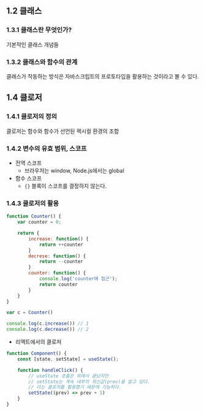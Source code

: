 ## 1.2 클래스

### 1.3.1 클래스란 무엇인가?

기본적인 클래스 개념들

### 1.3.2 클래스와 함수의 관계

클래스가 작동하는 방식은 자바스크립트의 프로토타입을 활용하는 것이라고 볼 수 있다.

## 1.4 클로저

### 1.4.1 클로저의 정의

클로저는 함수와 함수가 선언된 렉시컬 환경의 조합

### 1.4.2 변수의 유효 범위, 스코프

- 전역 스코프
    - 브라우저는 window, Node.js에서는 global
- 함수 스코프
    - `{}` 블록이 스코프를 결정하지 않는다.

### 1.4.3 클로저의 활용

```jsx
function Counter() {
	var counter = 0;

	return {
		increase: function() {
			return ++counter
		}
		decrese: function() {
			return --counter
		}
		counter: function() {
			console.log('counter에 접근');
			return counter
		}
	}
}

var c = Counter()

console.log(c.increase()) // 1
console.log(c.decrease()) // 2
```

- 리액트에서의 클로저

```jsx
function Component() {
	const [state, setState] = useState();

	function handleClick() {
		// useState 호출은 위에서 끝났지만
		// setState는 계속 내부의 최신값(prev)을 알고 있다.
		// 이는 클로저를 활용했기 때문에 가능하다.
		setState((prev) => prev + 1)
	}
}
```